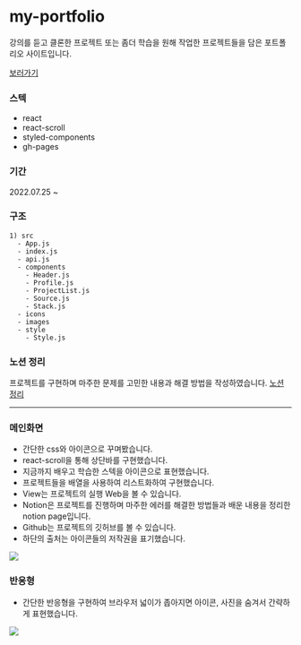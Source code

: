 # my-portfolio
강의를 듣고 클론한 프로젝트 또는 좀더 학습을 원해 작업한 프로젝트들을 담은 포트폴리오 사이트입니다.

<a href="https://nyoung03.github.io/my-portfolio/">보러가기</a>

### 스텍
- react
- react-scroll
- styled-components
- gh-pages

### 기간
2022.07.25 ~ 

### 구조
```plaintext
1) src
  - App.js
  - index.js
  - api.js
  - components
    - Header.js
    - Profile.js
    - ProjectList.js
    - Source.js
    - Stack.js
  - icons
  - images
  - style
    - Style.js
```

### 노션 정리
프로젝트를 구현하며 마주한 문제를 고민한 내용과 해결 방법을 작성하였습니다.
<a href="https://fuzzy-energy-8aa.notion.site/my-portfolio-1a9db8bd875c47afbf6afda06e6b67ef">노션 정리</a>

<hr />

### 메인화면
- 간단한 css와 아이콘으로 꾸며봤습니다.
- react-scroll을 통해 상단바를 구현했습니다.
- 지금까지 배우고 학습한 스텍을 아이콘으로 표현했습니다.
- 프로젝트들을 배열을 사용하여 리스트화하여 구현했습니다.
- View는 프로젝트의 실행 Web을 볼 수 있습니다.
- Notion은 프로젝트를 진행하며 마주한 에러를 해결한 방법들과 배운 내용을 정리한 notion page입니다.
- Github는 프로젝트의 깃허브를 볼 수 있습니다.
- 하단의 출처는 아이콘들의 저작권을 표기했습니다.
<img src="https://user-images.githubusercontent.com/87607036/188555822-566f74c8-8d1a-47ff-abbc-692dcf1bb7de.gif" />

### 반응형
- 간단한 반응형을 구현하여 브라우저 넓이가 좁아지면 아이콘, 사진을 숨겨서 간략하게 표현했습니다.
<img src="https://user-images.githubusercontent.com/87607036/188556648-200f8079-99fa-4e47-8e3c-dd841320aebf.gif" />
